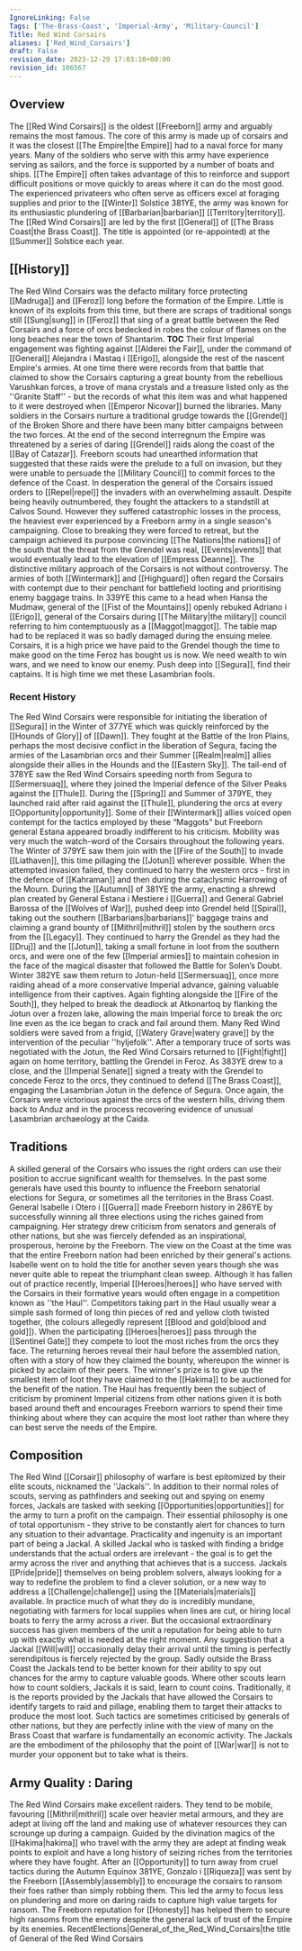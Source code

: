 ```yaml
---
IgnoreLinking: False
Tags: ['The-Brass-Coast', 'Imperial-Army', 'Military-Council']
Title: Red Wind Corsairs
aliases: ['Red_Wind_Corsairs']
draft: False
revision_date: 2023-12-29 17:03:10+00:00
revision_id: 106567
---
```


## Overview
The [[Red Wind Corsairs]] is the oldest [[Freeborn]] army and arguably remains the most famous. The core of this army is made up of corsairs and it was the closest [[The Empire|the Empire]] had to a naval force for many years. Many of the soldiers who serve with this army have experience serving as sailors, and the force is supported by a number of boats and ships. [[The Empire]] often takes advantage of this to reinforce and support difficult positions or move quickly to areas where it can do the most good. The experienced privateers who often serve as officers excel at foraging supplies and prior to the [[Winter]] Solstice 381YE, the army was known for its enthusiastic plundering of [[Barbarian|barbarian]] [[Territory|territory]].
The [[Red Wind Corsairs]] are led by the first [[General]] of [[The Brass Coast|the Brass Coast]]. The title is appointed (or re-appointed) at the [[Summer]] Solstice each year. 
## [[History]]
The Red Wind Corsairs was the defacto military force protecting [[Madruga]] and [[Feroz]] long before the formation of the Empire. Little is known of its exploits from this time, but there are scraps of traditional songs still [[Sung|sung]] in [[Feroz]] that sing of a great battle between the Red Corsairs and a force of orcs bedecked in robes the colour of flames on the long beaches near the town of Shantarim.
__TOC__
Their first Imperial engagement was fighting against [[Alderei the Fair]], under the command of [[General]] Alejandra i Mastaq i [[Erigo]], alongside the rest of the nascent Empire's armies. At one time there were records from that battle that claimed to show the Corsairs capturing a great bounty from the rebellious Varushkan forces, a trove of mana crystals and a treasure listed only as the ''Granite Staff'' - but the records of what this item was and what happened to it were destroyed when [[Emperor Nicovar]] burned the libraries.
Many soldiers in the Corsairs nurture a traditional grudge towards the [[Grendel]] of the Broken Shore and there have been many bitter campaigns between the two forces. At the end of the second interregnum the Empire was threatened by a series of daring [[Grendel]] raids along the coast of the [[Bay of Catazar]]. Freeborn scouts had unearthed information that suggested that these raids were the prelude to a full on invasion, but they were unable to persuade the [[Military Council]] to commit forces to the defence of the Coast.
In desperation the general of the Corsairs issued orders to [[Repel|repel]] the invaders with an overwhelming assault. Despite being heavily outnumbered, they fought the attackers to a standstill at Calvos Sound. However they suffered catastrophic losses in the process, the heaviest ever experienced by a Freeborn army in a single season's campaigning. Close to breaking they were forced to retreat, but the campaign achieved its purpose convincing [[The Nations|the nations]] of the south that the threat from the Grendel was real, [[Events|events]] that would eventually lead to the elevation of [[Empress Deanne]].
The distinctive military approach of the Corsairs is not without controversy. The armies of both [[Wintermark]] and [[Highguard]] often regard the Corsairs with contempt due to their penchant for battlefield looting and prioritising enemy baggage trains. In 339YE this came to a head when Hansa the Mudmaw, general of the [[Fist of the Mountains]] openly rebuked Adriano i [[Erigo]], general of the Corsairs during [[The Military|the military]] council referring to him contemptuously as a [[Maggot|maggot]]. The table map had to be replaced it was so badly damaged during the ensuing melee.
Corsairs, it is a high price we have paid to the Grendel though the time to make good on the time Feroz has bought us is now. We need wealth to win wars, and we need to know our enemy. Push deep into [[Segura]], find their captains. It is high time we met these Lasambrian fools.
### Recent History
The Red Wind Corsairs were responsible for initiating the liberation of [[Segura]] in the Winter of 377YE which was quickly reinforced by the [[Hounds of Glory]] of [[Dawn]]. They fought at the Battle of the Iron Plains, perhaps the most decisive conflict in the liberation of Segura, facing the armies of the Lasambrian orcs and their Summer [[Realm|realm]] allies alongside their allies in the Hounds and the [[Eastern Sky]].
The tail-end of 378YE saw the Red Wind Corsairs speeding north from Segura to [[Sermersuaq]], where they joined the Imperial defence of the Silver Peaks against the [[Thule]]. During the [[Spring]] and Summer of 379YE, they launched raid after raid against the [[Thule]], plundering the orcs at every [[Opportunity|opportunity]]. Some of their [[Wintermark]] allies voiced open contempt for the tactics employed by these “Maggots” but Freeborn general Estana appeared broadly indifferent to his criticism.
Mobility was very much the watch-word of the Corsairs throughout the following years. The Winter of 379YE saw them join with the [[Fire of the South]] to invade [[Liathaven]], this time pillaging the [[Jotun]] wherever possible. When the attempted invasion failed, they continued to harry the western orcs - first in the defence of [[Kahraman]] and then during the cataclysmic Harrowing of the Mourn. 
During the [[Autumn]] of 381YE the army, enacting a shrewd plan created by General Estana i Mestiere i [[Guerra]] and General Gabriel Barossa of the [[Wolves of War]], pushed deep into Grendel held [[Spiral]], taking out the southern [[Barbarians|barbarians]]' baggage trains and claiming a grand bounty of [[Mithril|mithril]] stolen by the southern orcs from the [[Legacy]]. They continued to harry the Grendel as they had the [[Druj]] and the [[Jotun]], taking a small fortune in loot from the southern orcs, and were one of the few [[Imperial armies]] to maintain cohesion in the face of the magical disaster that followed the Battle for Solen’s Doubt.
Winter 382YE saw them return to Jotun-held [[Sermersuaq]], once more raiding ahead of a more conservative Imperial advance, gaining valuable intelligence from their captives. Again fighting alongside the [[Fire of the South]], they helped to break the deadlock at Atkonartoq by flanking the Jotun over a frozen lake, allowing the main Imperial force to break the orc line even as the ice began to crack and fail around them. Many Red Wind soldiers were saved from a frigid, [[Watery Grave|watery grave]] by the intervention of the peculiar ''hyljefolk''.
After a temporary truce of sorts was negotiated with the Jotun, the Red Wind Corsairs returned to [[Fight|fight]] again on home territory, battling the Grendel in Feroz. As 383YE drew to a close, and the [[Imperial Senate]] signed a treaty with the Grendel to concede Feroz to the orcs, they continued to defend [[The Brass Coast]], engaging the Lasambrian Jotun in the defence of Segura. Once again, the Corsairs were victorious against the orcs of the western hills, driving them back to Anduz and in the process recovering evidence of unusual Lasambrian archaeology at the Caida.
## Traditions
A skilled general of the Corsairs who issues the right orders can use their position to accrue significant wealth for themselves. In the past some generals have used this bounty to influence the Freeborn senatorial elections for Segura, or sometimes all the territories in the Brass Coast. General Isabelle i Otero i [[Guerra]] made Freeborn history in 286YE by successfully winning all three elections using the riches gained from campaigning. Her strategy drew criticism from senators and generals of other nations, but she was fiercely defended as an inspirational, prosperous, heroine by the Freeborn. The view on the Coast at the time was that the entire Freeborn nation had been enriched by their general's actions. Isabelle went on to hold the title for another seven years though she was never quite able to repeat the triumphant clean sweep.
Although it has fallen out of practice recently, Imperial [[Heroes|heroes]] who have served with the Corsairs in their formative years would often engage in a competition known as ''the Haul''. Competitors taking part in the Haul usually wear a simple sash formed of long thin pieces of red and yellow cloth twisted together, (the colours allegedly represent [[Blood and gold|blood and gold]]). When the participating [[Heroes|heroes]] pass through the [[Sentinel Gate]] they compete to loot the most riches from the orcs they face. The returning heroes reveal their haul before the assembled nation, often with a story of how they claimed the bounty, whereupon the winner is picked by acclaim of their peers. The winner's prize is to give up the smallest item of loot they have claimed to the [[Hakima]] to be auctioned for the benefit of the nation. The Haul has frequently been the subject of criticism by prominent Imperial citizens from other nations given it is both based around theft and encourages Freeborn warriors to spend their time thinking about where they can acquire the most loot rather than where they can best serve the needs of the Empire.
## Composition
The Red Wind [[Corsair]] philosophy of warfare is best epitomized by their elite scouts, nicknamed the ''Jackals''. In addition to their normal roles of scouts, serving as pathfinders and seeking out and spying on enemy forces, Jackals are tasked with seeking [[Opportunities|opportunities]] for the army to turn a profit on the campaign. Their essential philosophy is one of total opportunism - they strive to be constantly alert for chances to turn any situation to their advantage. 
Practicality and ingenuity is an important part of being a Jackal. A skilled Jackal who is tasked with finding a bridge understands that the actual orders are irrelevant - the goal is to get the army across the river and anything that achieves that is a success. Jackals [[Pride|pride]] themselves on being problem solvers, always looking for a way to redefine the problem to find a clever solution, or a new way to address a [[Challenge|challenge]] using the [[Materials|materials]] available. In practice much of what they do is incredibly mundane, negotiating with farmers for local supplies when lines are cut, or hiring local boats to ferry the army across a river. But the occasional extraordinary success has given members of the unit a reputation for being able to turn up with exactly what is needed at the right moment. Any suggestion that a Jackal [[Will|will]] occasionally delay their arrival until the timing is perfectly serendipitous is fiercely rejected by the group.
Sadly outside the Brass Coast the Jackals tend to be better known for their ability to spy out chances for the army to capture valuable goods. Where other scouts learn how to count soldiers, Jackals it is said, learn to count coins. Traditionally, it is the reports provided by the Jackals that have allowed the Corsairs to identify targets to raid and pillage, enabling them to target their attacks to produce the most loot. Such tactics are sometimes criticised by generals of other nations, but they are perfectly inline with the view of many on the Brass Coast that warfare is fundamentally an economic activity. The Jackals are the embodiment of the philosophy that the point of [[War|war]] is not to murder your opponent but to take what is theirs.
## Army Quality : Daring
The Red Wind Corsairs make excellent raiders. They tend to be mobile, favouring [[Mithril|mithril]] scale over heavier metal armours, and they are adept at living off the land and making use of whatever resources they can scrounge up during a campaign. Guided by the divination magics of the [[Hakima|hakima]] who travel with the army they are adept at finding weak points to exploit and have a long history of seizing riches from the territories where they have fought.
After an [[Opportunity]] to turn away from cruel tactics during the Autumn Equinox 381YE, Gonzalo i [[Riqueza]] was sent by the Freeborn [[Assembly|assembly]] to encourage the corsairs to ransom their foes rather than simply robbing them. This led the army to focus less on plundering and more on daring raids to capture high value targets for ransom. The Freeborn reputation for [[Honesty]] has helped them to secure high ransoms from the enemy despite the general lack of trust of the Empire by its enemies.
RecentElections|General_of_the_Red_Wind_Corsairs|the title of General of the Red Wind Corsairs